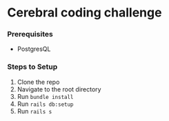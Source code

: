 # Cerebral coding challenge

### Prerequisites

 - PostgresQL


### Steps to Setup

1. Clone the repo
2. Navigate to the root directory 
3. Run `bundle install` 
4. Run `rails db:setup`
5. Run `rails s`

